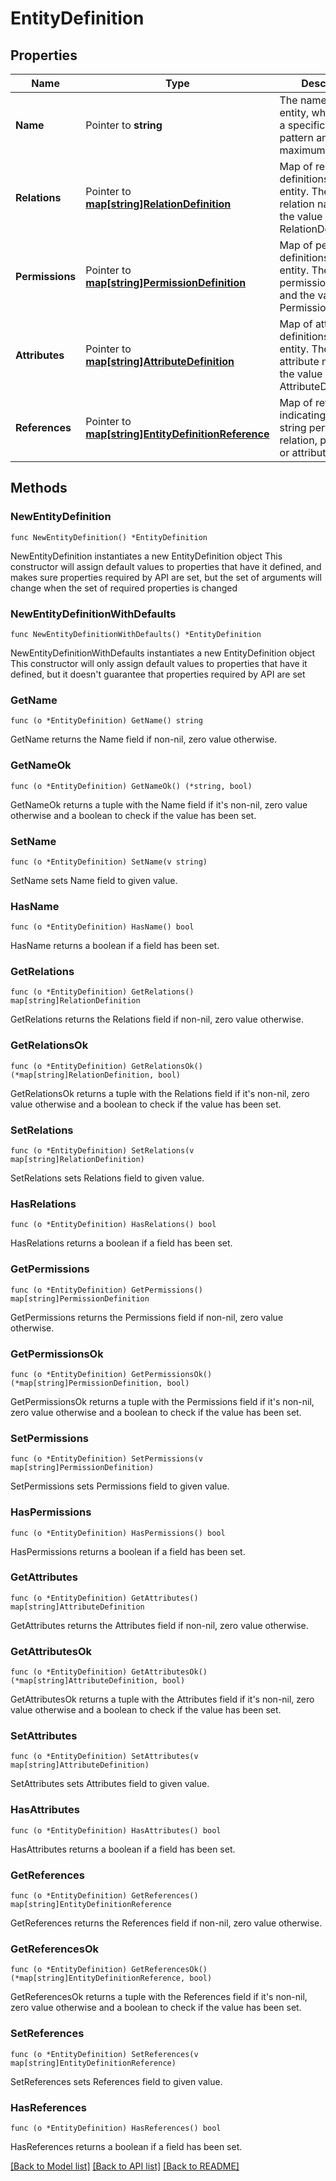 # EntityDefinition

## Properties

Name | Type | Description | Notes
------------ | ------------- | ------------- | -------------
**Name** | Pointer to **string** | The name of the entity, which follows a specific string pattern and has a maximum byte size. | [optional] 
**Relations** | Pointer to [**map[string]RelationDefinition**](RelationDefinition.md) | Map of relation definitions within this entity. The key is the relation name, and the value is the RelationDefinition. | [optional] 
**Permissions** | Pointer to [**map[string]PermissionDefinition**](PermissionDefinition.md) | Map of permission definitions within this entity. The key is the permission name, and the value is the PermissionDefinition. | [optional] 
**Attributes** | Pointer to [**map[string]AttributeDefinition**](AttributeDefinition.md) | Map of attribute definitions within this entity. The key is the attribute name, and the value is the AttributeDefinition. | [optional] 
**References** | Pointer to [**map[string]EntityDefinitionReference**](EntityDefinitionReference.md) | Map of references indicating whether a string pertains to a relation, permission, or attribute. | [optional] 

## Methods

### NewEntityDefinition

`func NewEntityDefinition() *EntityDefinition`

NewEntityDefinition instantiates a new EntityDefinition object
This constructor will assign default values to properties that have it defined,
and makes sure properties required by API are set, but the set of arguments
will change when the set of required properties is changed

### NewEntityDefinitionWithDefaults

`func NewEntityDefinitionWithDefaults() *EntityDefinition`

NewEntityDefinitionWithDefaults instantiates a new EntityDefinition object
This constructor will only assign default values to properties that have it defined,
but it doesn't guarantee that properties required by API are set

### GetName

`func (o *EntityDefinition) GetName() string`

GetName returns the Name field if non-nil, zero value otherwise.

### GetNameOk

`func (o *EntityDefinition) GetNameOk() (*string, bool)`

GetNameOk returns a tuple with the Name field if it's non-nil, zero value otherwise
and a boolean to check if the value has been set.

### SetName

`func (o *EntityDefinition) SetName(v string)`

SetName sets Name field to given value.

### HasName

`func (o *EntityDefinition) HasName() bool`

HasName returns a boolean if a field has been set.

### GetRelations

`func (o *EntityDefinition) GetRelations() map[string]RelationDefinition`

GetRelations returns the Relations field if non-nil, zero value otherwise.

### GetRelationsOk

`func (o *EntityDefinition) GetRelationsOk() (*map[string]RelationDefinition, bool)`

GetRelationsOk returns a tuple with the Relations field if it's non-nil, zero value otherwise
and a boolean to check if the value has been set.

### SetRelations

`func (o *EntityDefinition) SetRelations(v map[string]RelationDefinition)`

SetRelations sets Relations field to given value.

### HasRelations

`func (o *EntityDefinition) HasRelations() bool`

HasRelations returns a boolean if a field has been set.

### GetPermissions

`func (o *EntityDefinition) GetPermissions() map[string]PermissionDefinition`

GetPermissions returns the Permissions field if non-nil, zero value otherwise.

### GetPermissionsOk

`func (o *EntityDefinition) GetPermissionsOk() (*map[string]PermissionDefinition, bool)`

GetPermissionsOk returns a tuple with the Permissions field if it's non-nil, zero value otherwise
and a boolean to check if the value has been set.

### SetPermissions

`func (o *EntityDefinition) SetPermissions(v map[string]PermissionDefinition)`

SetPermissions sets Permissions field to given value.

### HasPermissions

`func (o *EntityDefinition) HasPermissions() bool`

HasPermissions returns a boolean if a field has been set.

### GetAttributes

`func (o *EntityDefinition) GetAttributes() map[string]AttributeDefinition`

GetAttributes returns the Attributes field if non-nil, zero value otherwise.

### GetAttributesOk

`func (o *EntityDefinition) GetAttributesOk() (*map[string]AttributeDefinition, bool)`

GetAttributesOk returns a tuple with the Attributes field if it's non-nil, zero value otherwise
and a boolean to check if the value has been set.

### SetAttributes

`func (o *EntityDefinition) SetAttributes(v map[string]AttributeDefinition)`

SetAttributes sets Attributes field to given value.

### HasAttributes

`func (o *EntityDefinition) HasAttributes() bool`

HasAttributes returns a boolean if a field has been set.

### GetReferences

`func (o *EntityDefinition) GetReferences() map[string]EntityDefinitionReference`

GetReferences returns the References field if non-nil, zero value otherwise.

### GetReferencesOk

`func (o *EntityDefinition) GetReferencesOk() (*map[string]EntityDefinitionReference, bool)`

GetReferencesOk returns a tuple with the References field if it's non-nil, zero value otherwise
and a boolean to check if the value has been set.

### SetReferences

`func (o *EntityDefinition) SetReferences(v map[string]EntityDefinitionReference)`

SetReferences sets References field to given value.

### HasReferences

`func (o *EntityDefinition) HasReferences() bool`

HasReferences returns a boolean if a field has been set.


[[Back to Model list]](../README.md#documentation-for-models) [[Back to API list]](../README.md#documentation-for-api-endpoints) [[Back to README]](../README.md)


